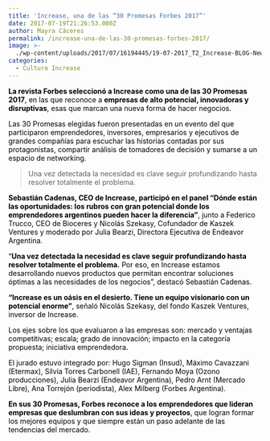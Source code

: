 ```yaml
---
title: 'Increase, una de las “30 Promesas Forbes 2017”'
date: 2017-07-19T21:26:53.000Z
author: Mayra Cáceres
permalink: /increase-una-de-las-30-promesas-forbes-2017/
image: >-
  ./wp-content/uploads/2017/07/16194445/19-07-2017_T2_Increase-BLOG-News-copy-2.jpg
categories:
  - Cultura Increase
---
```

<span style="color: #000000;"><strong>La revista Forbes seleccionó a Increase como una de las 30 Promesas 2017</strong>, en las que reconoce a <strong>empresas de alto potencial, innovadoras y disruptivas</strong>, esas que marcan una nueva forma de hacer negocios.</span>

<span style="color: #000000;">Las 30 Promesas elegidas fueron presentadas en un evento del que participaron emprendedores, inversores, empresarios y ejecutivos de grandes compañías para escuchar las historias contadas por sus protagonistas, compartir análisis de tomadores de decisión y sumarse a un espacio de networking.</span>

> Una vez detectada la necesidad es clave seguir profundizando hasta resolver totalmente el problema.

<span style="color: #000000;"><strong>Sebastián Cadenas, CEO de Increase, participó en el panel “Dónde están las oportunidades: los rubros con gran potencial donde los emprendedores argentinos pueden hacer la diferencia”</strong>, junto a Federico Trucco, CEO de Bioceres y Nicolás Szekasy, Cofundador de Kaszek Ventures y moderado por Julia Bearzi, Directora Ejecutiva de Endeavor Argentina. </span>

<span style="color: #000000;">“<strong>Una vez detectada la necesidad es clave seguir profundizando hasta resolver totalmente el problema.</strong> Por eso, en Increase estamos desarrollando nuevos productos que permitan encontrar soluciones óptimas a las necesidades de los negocios”, destacó Sebastián Cadenas. </span>

<span style="color: #000000;"><strong>“Increase es un oásis en el desierto. Tiene un equipo visionario con un potencial enorme”</strong>, señaló Nicolás Szekasy, del fondo Kaszek Ventures, inversor de Increase.</span>

<span style="color: #000000;">Los ejes sobre los que evaluaron a las empresas son: mercado y ventajas competitivas; escala; grado de innovación; impacto en la categoría propuesta; iniciativa emprendedora.</span>

<span style="color: #000000;">El jurado estuvo integrado por: Hugo Sigman (Insud), Máximo Cavazzani (Etermax), Silvia Torres Carbonell (IAE), Fernando Moya (Ozono producciones), Julia Bearzi (Endeavor Argentina), Pedro Arnt (Mercado Libre), Ana Torrejón (periodista), Alex Milberg (Forbes Argentina).</span>

<span style="color: #000000;"><strong>En sus 30 Promesas, Forbes reconoce a los emprendedores que lideran empresas que deslumbran con sus ideas y proyectos</strong>, que logran formar los mejores equipos y que siempre están un paso adelante de las tendencias del mercado.</span>
